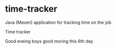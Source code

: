 # time-tracker
Java (Maven) application for tracking time on the job

Time tracker

Good eveing boys
good moring
this 6th day

